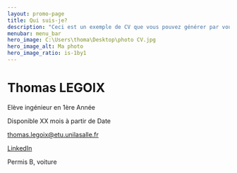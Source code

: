 ```yaml
---
layout: promo-page
title: Qui suis-je?
description: "Ceci est un exemple de CV que vous pouvez générer par vous-même"
menubar: menu_bar
hero_image: C:\Users\thoma\Desktop\photo CV.jpg
hero_image_alt: Ma photo
hero_image_ratio: is-1by1
---
```


# Thomas LEGOIX
Elève ingénieur en 1ère Année


Disponible XX mois à partir de Date

[thomas.legoix@etu.unilasalle.fr](thomas.legoix@etu.unilasalle.fr)

[LinkedIn](https://www.linkedin.com/in/Prenom.Nom)

Permis B, voiture

